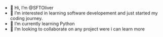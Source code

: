 - 👋 Hi, I’m @SFTOliver
- 👀 I’m interested in learning software developement and just started my coding journey.
- 🌱 I’m currently learning Python
- 💞️ I’m looking to collaborate on any project were i can learn more


<!---
SFTOliver/SFTOliver is a ✨ special ✨ repository because its `README.md` (this file) appears on your GitHub profile.
You can click the Preview link to take a look at your changes.
--->
